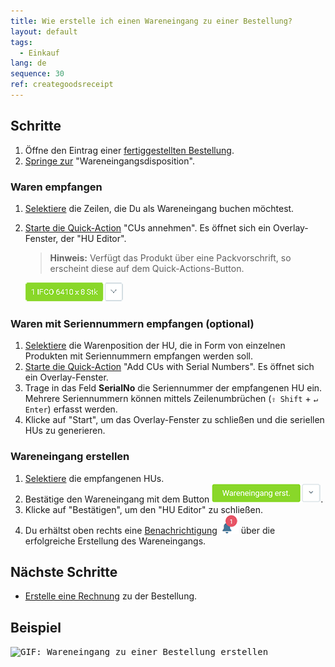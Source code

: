 ```yaml
---
title: Wie erstelle ich einen Wareneingang zu einer Bestellung?
layout: default
tags:
  - Einkauf
lang: de
sequence: 30
ref: creategoodsreceipt
---
```


## Schritte
1. Öffne den Eintrag einer [fertiggestellten Bestellung](Bestellung_erfassen).
1. [Springe zur](SpringezuBelegen) "Wareneingangsdisposition".

### Waren empfangen
1. [Selektiere](AuswahlBelege) die Zeilen, die Du als Wareneingang buchen möchtest.
1. [Starte die Quick-Action](AktionStarten#quick-actions) "CUs annehmen". Es öffnet sich ein Overlay-Fenster, der "HU Editor".
    >**Hinweis:** Verfügt das Produkt über eine Packvorschrift, so erscheint diese auf dem Quick-Actions-Button.

    ![](assets/Zu_Bestellung_Wareneingang_erstellen-99aab.png)

### Waren mit Seriennummern empfangen (optional)
1. [Selektiere](AuswahlBelege) die Warenposition der HU, die in Form von einzelnen Produkten mit Seriennummern empfangen werden soll.
1. [Starte die Quick-Action](AktionStarten#quick-actions) "Add CUs with Serial Numbers". Es öffnet sich ein Overlay-Fenster.
1. Trage in das Feld **SerialNo** die Seriennummer der empfangenen HU ein. Mehrere Seriennummern können mittels Zeilenumbrüchen (`⇧ Shift` + `↵ Enter`) erfasst werden.
1. Klicke auf "Start", um das Overlay-Fenster zu schließen und die seriellen HUs zu generieren.

### Wareneingang erstellen
1. [Selektiere](AuswahlBelege) die empfangenen HUs.
1. Bestätige den Wareneingang mit dem Button ![](assets/Zu_Bestellung_Wareneingang_erstellen-3191c.png).
1. Klicke auf "Bestätigen", um den "HU Editor" zu schließen.
1. Du erhältst oben rechts eine [Benachrichtigung](Benachrichtigungsarten) ![](assets/NotificationBell_WebUI.png) über die erfolgreiche Erstellung des Wareneingangs.

## Nächste Schritte
- [Erstelle eine Rechnung](Zu_Bestellung_Eingangsrechnung_erstellen) zu der Bestellung.

## Beispiel
<kbd><img src="assets/Zu_Bestellung_Wareneingang_erstellen_walkthrough.gif" alt="GIF: Wareneingang zu einer Bestellung erstellen"></kbd>
